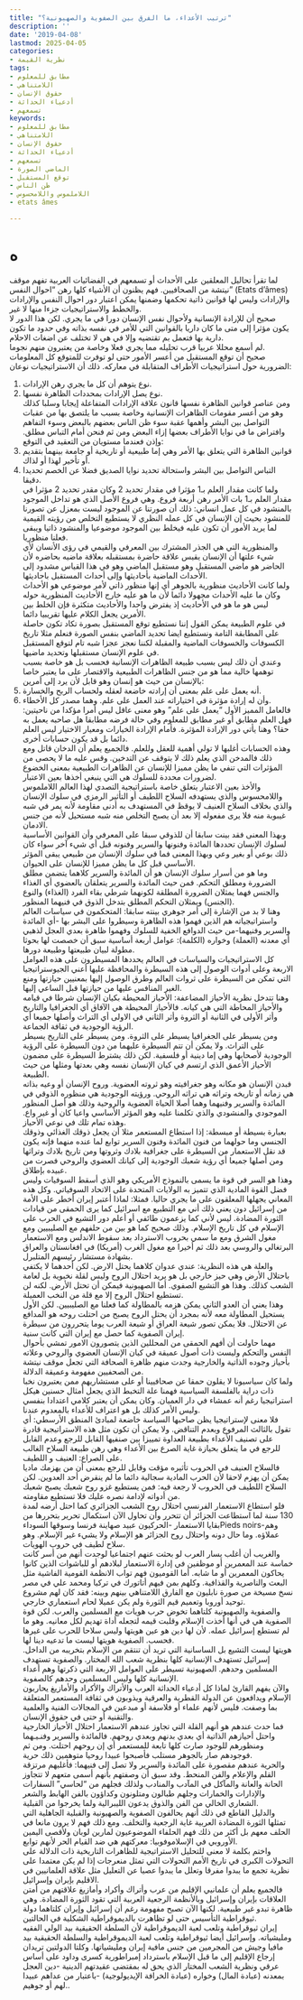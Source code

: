 ```yaml
---
title: "ترتيب الأعداء، ما الفرق بين الصفوية والصهيونية؟"
description: ''
date: '2019-04-08'
lastmod: 2025-04-05
categories:
- نظرية القيمة
tags:
- مطابق للمعلوم
- اللامتناهي
- حقوق الإنسان
- أدعياء الحداثة
- تسمعهم
keywords:
- مطابق للمعلوم
- اللامتناهي
- حقوق الإنسان
- أدعياء الحداثة
- تسمعهم
- الماضي الصورة
- توقع المستقبل
- ظن الناس
- اللاملموس واللامحسوس
- etats âmes

---
```

# **ه**

لما تقرأ تحاليل المعلقين على الأحداث أو تسمعهم في الفضائيات العربية تفهم موقف نيتشة من الصحافيين. فهم يظنون أن الأشياء كلها رهن “احوال النفس” (Etats d’âmes) والإرادات وليس لها قوانين ذاتية تحكمها وضمنها يمكن اعتبار دور احوال النفس والإرادات والخطط والاستراتيجيات جزءا منها لا غير.  
صحيح أن للإرادة الإنسانية ولأحوال نفس الإنسان دورا في ما يجري. لكن هذا الدور لا يكون مؤثرا إلى متى ما كان داريا بالقوانين التي للأمر في نفسه بذاته وفي حدود ما تكون دارية بها فتعمل بم تقتضيه وإلا في هي لا تختلف عن اضغاث الاحلام.  
لم أسمع محللا عربيا قرب تحليله مما يجري فعلا وخاصة من يعتبرون منهم نجوما.   
صحيح أن توقع المستقبل من أعسر الأمور حتى لو توفرت للمتوقع كل المعلومات الضرورية حول استراتيجيات الأطراف المتقابلة في معاركه. ذلك أن الاستراتيجيات نوعان:   
1. نوع يتوهم أن كل ما يجري رهن الإرادات.  
2. نوع يصل الإرادات بمحددات الظاهرة نفسها.  
ومن عناصر قوانين الظاهرة نفسها قانون علاقة الإرادات المتفاعلة إيجابا وسلبا كذلك وهو من أعسر مقومات الظاهرات الإنسانية وخاصة بسبب ما يلتصق بها من عقبات التواصل بين البشر وأهمها عقبة سوء ظن الناس بعضهم بالبعض وسوء التفاهم وافتراض ما في نوايا الأطراف بعضها إزاء البعض ومن ثم فنحن أمام التباس مطلق. وإذن فعندما مستويان من التعقيد في التوقع:  
1. قوانين الظاهرة التي يتعلق بها الأمر وهي إما طبيعية أو تاريخية أو جامعة بينهما بتقديم أو تأخير لهذا أو لذاك.  
2. التباس التواصل بين البشر واستحالة تحديد نوايا الصديق فضلا عن الخصم تحديدا دقيقا.  
ولما كانت مقدار العلم بـ1 مؤثرا في مقدار تحديد 2 وكان مقدر تحديد 2 مؤثرا في مقدار العلم بـ1 بات الأمر رهن أربعة فروع. وهي فروع الأصل الذي هو تداخل الموجود بالمنشود في كل عمل انساني: ذلك أن صورتنا عن الموجود ليست بمعزل عن تصورنا للمنشود بحيث إن الإنسان في كل عمله النظري لا يستطيع التخلص من رؤيته القيمية لما يريد الأمور أن تكون عليه فيخلط بين الموجود موضوعيا والمنشود ذاتيا ويبقى فعلنا منظوريا.  
والمنظورية التي هي الجذر المشترك بين المعرفي والقيمي في رؤى الأنسان لأي شيء علتها أن الإنسان يقيس علاقة حاضرة بمستقبله بعلاقة ماضيه بحاضره لأن الحاضر هو ماضي المستقبل وهو مستقبل الماضي وهو في هذا القياس مشدود إلى الأحداث الماضية بأحاديثها وإلى أحداث المستقبل باحاديثها.  
ولما كانت الأحاديث منظورية بالجوهر أي إنها منظور ذاتي لأمر موضوعي هو الأحداث وكان ما عليه الأحداث مجهولا دائما لأن ما هو عليه خارج الأحاديث المنظورية حوله ليس هو ما هو في الأحاديث إذ يفترض واحدا والأحاديث متكثرة فإن الخلط بين الأمرين يجعل الكلام عليها تقريبيا دائما.  
في علوم الطبيعة يمكن القول إننا نستطيع توقع المستقبل بصورة تكاد تكون حاصلة على المطابقة التامة ونستطيع ايضا تحديد الماضي بنفس الصورة فنعلم مثلا تاريخ الكسوفات والخسوفات الماضية والمقبلة لكننا نعجز عجزا شبه تام لتوقع المستقبل في علوم الإنسان مستقبلها وتحديد ماضيها.  
وعندي أن ذلك ليس بسبب طبيعة الظاهرات الإنسانية فحسب بل هو خاصة بسبب توهمها خالية مما هو من جنس الظاهرات الطبيعية والاقتصار على ما يعتبر خاصا بالإنسان من حيث هو إنسان وهو قابل لأن يرد إلى أمرين:  
1. أنه يعمل على علم بمعنى أن إرادته خاضعة لعقله ولحساب الربح والخسارة.  
2. وأن له إرادة مؤثرة في اختياراته عند العمل على علم. وهما مصدر كل الأخطاء.  
فالعامل المميز الأول “يعمل على علم” وهو معنى عاقل ليس أمرا مؤكدا من ناحيتين: فهل العلم مطابق أو غير مطابق للمعلوم وفي حالة فرضه مطابقا هل صاحبه يعمل به حقا؟ وهنا يأتي دور الإرادة المؤثرة. فأمام الإرادة الخيارات ومعيار الاختيار ليس العلم دائما بل قد يكون حسابات أخرى.  
وهذه الحسابات أغلبها لا تولي أهمية للعقل وللعلم. فالجميع يعلم أن الدخان قاتل ومع ذلك فالمدخن الذي يعلم ذلك لا يتوقف عن التدخين. وقس عليه ما لا يحصى من المؤثرات التي تنفي ما يظن مميزا للإنسان عن الظاهرات الطبيعية بمعنى الخضوع لضرورات محددة للسلوك هي التي ينبغي أخذها بعين الاعتبار.  
والأخذ بعين الاعتبار يتعلق خاصة باستراتيجية التصدي لهذا العالم اللاملموس واللامحسوس والذي يستهدفه السلاح اللطيف أو التأثير الرمزي في سلوك الإنسان والذي بخلاف السلاح العنيف لا يوقظ في المستهدف به أدنى مقاومة لأنه يمر في شبه غيبوبة منه فلا يرى مفعوله إلا بعد أن يصبح التخلص منه شبه مستحيل لأنه من جنس الادمان.  
وبهذا المعنى فقد بينت سابقا أن للذوقي سبقا على المعرفي وأن القوانين الأساسية لسلوك الإنسان تحددها المائدة وفنونها والسرير وفنونه قبل أي شيء آخر سواء كان ذلك بوعي أو بغير وعي وبهذا المعنى فما في سلوك الإنسان من طبيعي يبقى المؤثر الأساسي قبل كل ما يظن مميزا للإنسان على الحيوان.  
وما هو من أسرار سلوك الإنسان هو أن المائدة والسرير كلاهما يتضمن مطلق الضرورة ومطلق التحكم. فمن حيث المائدة والسرير يتعلقان بالعضوي أي الغذاء والجنس فهما يمثلان الضرورة المطلقة لكونهما شرطي بقاء الفرد (الغذاء) والنوع (الجنس) ويمثلان التحكم المطلق بتدخل الذوق في فنيهما المنظور.  
وهنا لا بد من الإشارة إلى أمر جوهري بينته سابقا: المتحكمون في سياسات العالم واستراتيجياته هم الذين فهموا هذه الظاهرة وسيطروا على البشر بها -أي المائدة والسرير وفنيهما-من حيث الدوافع الخفية للسلوك وفهموا ظاهرة بعدي العجل لذهبي أي معدنه (العملة) وخواره (الكلمة): عوامل أربعة أساسية سبق أن خصصت لها بحوثا مطولة لبيان طبيعتها وطبيعة دورها.  
كل الاستراتيجيات والسياسات في العالم يحددها المسيطرون على هذه العوامل الاربعة وعلى أدوات الوصول إلى هذه السيطرة والمحافظة عليها أعني الجيوستراتيجيا التي تمكن من السيطرة على ثروات العالم وطرق الوصول إليها بمعنيين حيازتها ومنع الغير المنافس عليها من حيازتها قبل الساعي إليها.  
وهنا تتدخل نظرية الأحياز المضاعفة: الأحياز المحيطة بكيان الإنسان شرطا في قيامه والأحياز المحاطة التي هي كيانه. فالأحياز المحيطة هي الآفاق أي الجغرافيا والتاريخ وأثر الأولى في الثانية أو الثروة وأثر الثاني في الاولى أي التراث وأصلها جميعا أي الرؤية الوجودية في ثقافة الجماعة.  
ومن يسيطر على الجغرافيا يسيطر على الثروة. ومن يسيطر على التاريخ يسيطر على التراث. ولا يمكن أن تتم السيطرة عليهما من دون السيطرة على الرؤية الوجودية لأصحابها وهي إما دينية أو فلسفية. لكن ذلك يشترط السيطرة على مضمون الأحياز الأعمق الذي ارتسم في كيان الإنسان نفسه وهي بعدتها ومثلها من حيث الطبيعة.  
فبدن الإنسان هو مكانه وهو جغرافيته وهو ثروته العضوية. وروح الإنسان أو وعيه بذاته هي زمانه أو تاريخه وتراثه هي تراثه الروحي. ورؤيته الوجودية هي منظوره الذوقي في المائدة والسرير وفنيهما وهما أصلا الحياة العضوية والروحية وذلك هو أصل المنظور الموجودي والمنشودي والذي تكلمنا عليه وهو المؤثر الأساسي واعيا كان أو غير واع. وهذه تمام تلك في نوعي الأحياز.  
بعبارة بسيطة أو مبسطة: إذا استطاع المستعمر مثلا أن يجعل ذوقك الغذائي وذوقك الجنسي وما حولهما من فنون المائدة وفنون السرير توابع لما عنده منهما فإنه يكون قد نقل الاستعمار من السيطرة على جغرافية بلادك وثروتها ومن تاريخ بلادك وتراثها ومن أصلها جميعا أي رؤية شعبك الوجودية إلى كيانك العضوي والروحي فصرت من عبيده بإطلاق.  
وهذا هو السر في قوة ما يسمى بالنموذج الأمريكي وهو الذي أسقط السوفيات وليس فضل القوة المادية الذي تتميز به الولايات المتحدة على الاتحاد السوفياتي. وكل هذه المعاني يجهلها المعلقون على ما يجري حاليا. فمثلا: لماذا أعتبر إيران أخطر على الأمة من إسرائيل دون يعني ذلك أني مع التطبيع مع اسرائيل كما يرى الحمقى من قيادات الثورة المضادة. ليس لأني كما يزعمون طائفي أو أعلم دور التشيع في الحرب على الإسلام في كل تاريخ الإسلام. وذلك صحيح كما هو بين من حلفهم مع الصليبيين ومع مغول الشرق ومع ما سمي بحروب الاسترداد بعد سقوط الاندلس ومع الاستعمار البرتغالي والروسي بعد ذلك ثم أخيرا مع مغول الغرب (أمريكا) في افغانستان والعراق بشهادة مستشار رئيسهم المتلبرل.  
والعلة هي هذه النظرية: عندي عدوان كلاهما يحتل الارض. لكن أحدهما لا يكتفي باحتلال الأرض وهي حيز خارجي بل هو يريد احتلال الروح وليس لقلة نخبوية بل لعامة الشعب كذلك. وهذا هو التشيع الصفوي. أما الصهيونية فيمكن أن تحتل الأرض. لكنه لن تستطيع احتلال الروح إلا مع قلة من النخب العميلة.  
وهذا يعني أن العدو الثاني يمكن هزمه بالمطاولة كما فعلنا مع الصليبيين. لكن الأول يستحيل المطاولة معه لأنه بمجرد أن يحتل الروح يصبح من احتلت روحه هو المدافع عن الاحتلال. فلا يمكن تصور شيعة العراق أو شيعة العرب يوما يتحررون من سيطرة إيران الصفوية كما حصل مع إيران التي كانت سنية.  
مهما حاولت أن أفهم الحمقى من المحللين الذين يتصورون الامور تمشي بأحوال النفس والتحكم وليست ذات أصول عميقة في كيان الإنسان العضوي والروحي وعلاته بأحياز وجوده الذاتية والخارجية وجدت منهم ظاهرة الصحافة التي تجعل موقف نيتشة من الصحفيين مفهومة وعميقة الدلالة.  
ولما كان سياسيونا لا يقلون حمقا عن صحافيينا أو على مستشاريهم ممن يعتبرون نخبا ذات دراية بالفلسفة السياسية فهمنا علة التخبط الذي يجعل أمثال حسنين هيكل استراتيجيا رغم أنه عمشاء في دار العميان. وكان يمكن أن يعتبر كلامي اعتدادا بنفسي وليس الأمر كذلك بل هو اعتراف للأعداء بالمعدوم عندنا.  
فلا معنى لإستراتيجيا يظن صاحبها السياسة خاضعة لمبادئ المنطق الأرسطي: أي تقول بالثالث المرفوع وبعدم التناقض. ولا يمكن أن تكون مثل هذه الاستراتيجية قادرة على تصنيف الأعداء بطبيعة العداوة تمييزا بين صنفيها القابل للرجع وعدم القابل للرجع في ما يتعلق بحيازة غاية الصرع بين الأعداء وهي رهن طبيعة السلاح الغالب على الصراع: العنيف و اللطيف.  
فالسلاح العنيف في الحروب تأثيره مؤقت وقابل للرجع بمعنى أن من يهزمك ماديا يمكن أن يهزم لاحقا لأن الحرب المادية سجالية دائما ما لم ينقرض أحد العدوين. لكن السلاح اللطيف في الحروب لا رجعة فيه: فمن يستطيع غزو روح شعبك يصبح شعبك من أدواته لإدامة نصره عليك فلا تستطيع مقاومته.  
فلو استطاع الاستعمار الفرنسي احتلال روح الشعب الجزائري كما احتل أرضه لمدة 130 سنة لما استطاعت الجزائر أن تتحرر وأن تحاول الآن استكمال تحرير بتحررها من بقايا الاستعمار -الحركيون عبيد صهاينة فرنسا وسوقها السوداءPieds noirs-وهم عملاؤه. وما حال دونه واحتلال روح الجزائر هو الإسلام ولا يشيء غير الإسلام. وهو سلاح لطيف في حروب الهويات.  
والغريب أن أغلب يسار العرب لو بحثت عنهم اجتماعيا لوجدت أنهم من أسر كانت خماسة عند المعمرين أو موظفين في إدارة الاستعمار لبلادهم أو للباشوات الذين كانوا يحاكون المعمرين أو ما شابه. أما القوميون فهم تواب الانظمة القومية الفاشية مثل البعث والناصرية والقذافية. وكلهم بمن فيهم أتاتورك في تركيا ومحمد علي في مصر نسخ مسيخة من صورة نابليون مع الفارق اللامتناهي بينهم وبينه: فقد كان لهم مشروع توحيد أوروبا وتعميم قيم الثورة ولم يكن عميلا لحام استعماري خارجي.  
والصفوية والصهيونية كلتاهما تخوض حرب هويات مع المسلمين والعرب. لكن قوة الصفوية هي في أنها أخذت الإسلام وقلبت قيمه لتجعله أداة تهديم لكل معانيه. وهو ما لم تستطع إسرائيل عمله. لأن لها دين هو عين هويتها وليس سلاحا للحرب على غيرها فحسب. الصفوية هويتها ليست ما تدعيه دينا لها.  
هويتها ليست التشيع بل الساسانية التي تريد أن تنتقم من الإسلام بتخريبه من الداخل. إسرائيل تستهدف الإنسانية كلها بنظرية شعب الله المختار. والصفوية تستهدف المسلمين وحدهم. الصهيونية تسيطر على العوامل الاربعة التي ذكرتها وهم أعداء الإنسانية كلها وليس المسلمين وحدهم كالصفوية.  
والآن يفهم القارئ لماذا كل أدعياء الحداثة العرب والأتراك والأكراد والأمازيغ يحاربون الإسلام ويدافعون عن الدولة القطرية والعرقية ويذوبون في ثقافة المستعمر المتعلقة بما وصفت. فليس لأنهم علماء أو فلاسفة أو مبدعين في المجالات الفنية والعلمية والتقنية أو حتى في حقوق الإنسان.  
فما حدث عندهم هو أنهم القلة التي تجاوز عندهم الاستعمار احتلال الأحياز الخارجية واحتل أحيازهم الذاتية أي بعدي بدنهم وبعدي روحهم. فالمائدة والسرير وفنـيـهما ومنظورهم للوجود صارت كلها تابعة للمستعمر أي إن روحهم احتلت. ومن ثم فوجودهم صار بالجوهر مستلب فأصبحوا عبيدا روحيا متوهمين ذلك حرية.  
والحرية عندهم مقصورة على المائدة والسرير ولا تصل إلى فنيهما: فأغلبهم مرتزقة القلم والإعلام والفن المنحط. وقد سبق أن وصفتهم بأنهم أسمى متعهم لا تتجاوز الحانة والعانة والمآكل في المآدب والمنادب ولذلك فجلهم من “لحاسي” السفارات والإدارات والخمارات وجلهم طبالون ومتلونون وكداؤون بالفن الهابط والشعر الشعاري الخالي من الفن والذوق يدعون الليبرالية ولما يخرجوا من القبلية.  
والدليل القاطع في ذلك أنهم يحالفون الصفوية والصهيونية والقبلية الجاهلية التي تمثلها الثورة المضادة العربية غاية الرجعية والتخلف. ومع ذلك فهم لا يرون مانعا في الحلف معهم بل أكثر من ذلك فهم الحلفاء الموضوعيون لمارين لوبان ولأقصى اليمين الأوروبي في الإسلاموفوبيا: معركتهم هي ضد القيام الحر لأنهم توابع.  
واختم بكلمة لا معنى للتحليل الاستراتيجية للظاهرات التاريخية ذات الدلالة على التحولات الكبرى في تاريخ الأمم التحولات التي تمثل منعرجات إذا لم يكن معتمدا على نظرية تجمع ما يبدوا مفرقا وتعلل ما يبدوا عصيا عن التعليل مثل علاقة العلمانيين في الاقليم بإيران وإسرائيل.  
فالجميع يعلم أن علمانيي الإقليم من عرب وأتراك وأكراد وأمازيغ علاقتهم من أمتن العلاقات بإيران وإسرائيل وبالأنظمة الرجعية العربية التي تقود الثورة المضادة. وهي ظاهرة تبدو غير طبيعية. لكنها الآن تصبح مفهومة رغم أن إسرائيل وإيران كلتاهما دولة ثيوقراطية التأسيس حتى لو تظاهرت بالديموقراطية الشكلية في الحالتين.  
إيران ثيوقراطية وتلعب لعبة الديموقراطية لأن السلطة الحقيقية بيد الولي الفقيه ومليشياته. وإسرائيل أيضا ثيوقراطية وتلعب لعبة الديموقراطية والسلطة الحقيقية بيد مافيا وجيش من المجرمين من جنس مافية إيران ومليشياتها. وكلتا الدولتين تريدان إرجاع الإقليم إلى ما قبل الإسلام باسترداد إمبراطورية كسرى وداود على أساس عرقي ونظرية الشعب المختار الذي يحق له بمقتضى عقيدتهم الدينية -دين العجل بمعدنه (عبادة المال) وخواره (عبادة الخرافة الإيديولوجية) -باعتبار من عداهم عبيدا لهم أو جوهيم..

###
